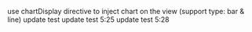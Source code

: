 use chartDisplay directive to inject chart on the view (support type: bar & line)
update test
update test 5:25
update test 5:28